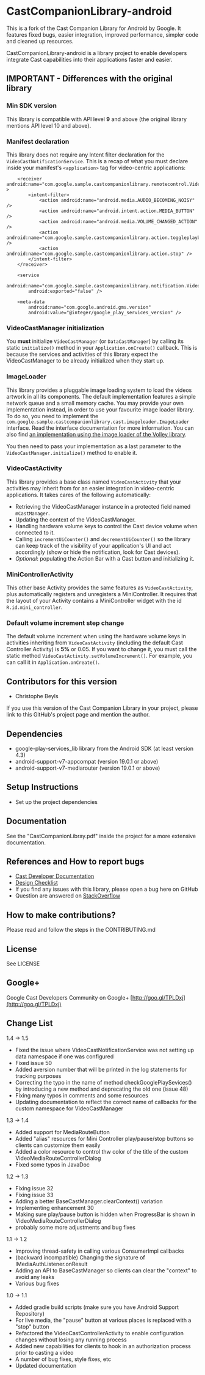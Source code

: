 # CastCompanionLibrary-android

This is a fork of the Cast Companion Library for Android by Google. It features fixed bugs, easier integration, improved performance, simpler code and cleaned up resources.

CastCompanionLibrary-android is a library project to enable developers integrate Cast capabilities into their applications faster and easier.

## IMPORTANT - Differences with the original library

### Min SDK version
This library is compatible with API level **9** and above (the original library mentions API level 10 and above).

### Manifest declaration
This library does not require any Intent filter declaration for the `VideoCastNotificationService`. This is a recap of what you must declare inside your manifest's `<application>` tag for video-centric applications:

        <receiver android:name="com.google.sample.castcompanionlibrary.remotecontrol.VideoIntentReceiver" >
            <intent-filter>
                <action android:name="android.media.AUDIO_BECOMING_NOISY" />
                <action android:name="android.intent.action.MEDIA_BUTTON" />
                <action android:name="android.media.VOLUME_CHANGED_ACTION" />
                <action android:name="com.google.sample.castcompanionlibrary.action.toggleplayback" />
                <action android:name="com.google.sample.castcompanionlibrary.action.stop" />
            </intent-filter>
        </receiver>

        <service
            android:name="com.google.sample.castcompanionlibrary.notification.VideoCastNotificationService"
            android:exported="false" />

        <meta-data
            android:name="com.google.android.gms.version"
            android:value="@integer/google_play_services_version" />

### VideoCastManager initialization
You **must** initialize `VideoCastManager` (or `DataCastManager`) by calling its static `initialize()` method in your `Application.onCreate()` callback.
This is because the services and activities of this library expect the VideoCastManager to be already initialized when they start up.

### ImageLoader
This library provides a pluggable image loading system to load the videos artwork in all its components. The default implementation features a simple network queue and a small memory cache. You may provide your own implementation instead, in order to use your favourite image loader library. To do so, you need to implement the `com.google.sample.castcompanionlibrary.cast.imageloader.ImageLoader` interface. Read the interface documentation for more information.
You can also find [an implementation using the image loader of the Volley library](https://gist.github.com/cbeyls/f35a75b59ac2dc4610b7).

You then need to pass your implementation as a last parameter to the `VideoCastManager.initialize()` method to enable it.

### VideoCastActivity
This library provides a base class named `VideoCastActivity` that your activities may inherit from for an easier integration in video-centric applications. It takes cares of the following automatically:

* Retrieving the VideoCastManager instance in a protected field named `mCastManager`.
* Updating the context of the VideoCastManager.
* Handling hardware volume keys to control the Cast device volume when connected to it.
* Calling `incrementUiCounter()` and `decrementUiCounter()` so the library can keep track of the visibility of your application's UI and act accordingly (show or hide the notification, look for Cast devices).
* *Optional*: populating the Action Bar with a Cast button and initializing it.

### MiniControllerActivity
This other base Activity provides the same features as `VideoCastActivity`, plus automatically registers and unregisters a MiniController. It requires that the layout of your Activity contains a MiniController widget with the id `R.id.mini_controller`.

### Default volume increment step change
The default volume increment when using the hardware volume keys in activities inheriting from `VideoCastActivity` (including the default Cast Controller Activity) is **5%** or 0.05. If you want to change it, you must call the static method `VideoCastActivity.setVolumeIncrement()`. For example, you can call it in `Application.onCreate()`.

## Contributors for this version
* Christophe Beyls

If you use this version of the Cast Companion Library in your project, please link to this GitHub's project page and mention the author.

## Dependencies
* google-play-services_lib library from the Android SDK (at least version 4.3)
* android-support-v7-appcompat (version 19.0.1 or above)
* android-support-v7-mediarouter (version 19.0.1 or above)

## Setup Instructions
* Set up the project dependencies

## Documentation
See the "CastCompanionLibray.pdf" inside the project for a more extensive documentation.

## References and How to report bugs
* [Cast Developer Documentation](http://developers.google.com/cast/)
* [Design Checklist](http://developers.google.com/cast/docs/design_checklist)
* If you find any issues with this library, please open a bug here on GitHub
* Question are answered on [StackOverflow](http://stackoverflow.com/questions/tagged/google-cast)

## How to make contributions?
Please read and follow the steps in the CONTRIBUTING.md

## License
See LICENSE

## Google+
Google Cast Developers Community on Google+ [http://goo.gl/TPLDxj](http://goo.gl/TPLDxj)

## Change List
1.4 -> 1.5
 * Fixed the issue where VideoCastNotificationService was not setting up data namespace if one was configured
 * Fixed issue 50
 * Added aversion number that will be printed in the log statements for tracking purposes
 * Correcting the typo in the name of method checkGooglePlaySevices() by introducing a new method and deprecating the old one (issue 48)
 * Fixing many typos in comments and some resources
 * Updating documentation to reflect the correct name of callbacks for the custom namespace for VideoCastManager

1.3 -> 1.4
 * Added support for MediaRouteButton
 * Added "alias" resources for Mini Controller play/pause/stop buttons so clients can customize them easily
 * Added a color resource to control thw color of the title of the custom VideoMediaRouteControllerDialog
 * Fixed some typos in JavaDoc

1.2 -> 1.3
 * Fixing issue 32
 * Fixing issue 33
 * Adding a better BaseCastManager.clearContext() variation
 * Implementing enhancement 30
 * Making sure play/pause button is hidden when ProgressBar is shown in VideoMediaRouteControllerDialog
 * probably some more adjustments and bug fixes

1.1 -> 1.2
 * Improving thread-safety in calling various ConsumerImpl callbacks
 * (backward incompatible) Changing the signature of IMediaAuthListener.onResult
 * Adding an API to BaseCastManager so clients can clear the "context" to avoid any leaks
 * Various bug fixes

1.0 -> 1.1
 * Added gradle build scripts (make sure you have Android Support Repository)
 * For live media, the "pause" button at various places is replaced with a "stop" button
 * Refactored the VideoCastControllerActivity to enable configuration changes without losing any running process
 * Added new capabilities for clients to hook in an authorization process prior to casting a video
 * A number of bug fixes, style fixes, etc
 * Updated documentation
